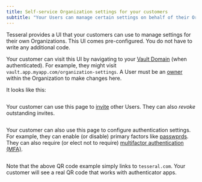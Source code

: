 ```yaml
---
title: Self-service Organization settings for your customers
subtitle: "Your Users can manage certain settings on behalf of their Organizations"
---
```


Tesseral provides a UI that your customers can use to manage settings for their own Organizations. This UI comes pre-configured. You do not have to write any additional code.

Your customer can visit this UI by navigating to your [Vault Domain](/docs/concepts/projects#vault-domain) (when authenticated). For example, they might visit `vault.app.myapp.com/organization-settings`. A User must be an [owner](/concepts/users#owner) within the Organization to make changes here.

It looks like this: 

<Frame caption="A screenshot of the self-service settings your customers can view">
  <img src="/assets/features/vault-self-service/obfuscated-org-home.png" alt="" />
</Frame>

Your customer can use this page to [invite](/docs/concepts/user-invites) other Users. They can also *revoke* outstanding invites.

<Frame caption="Inviting a new User to the Organization">
  <img src="/assets/features/vault-self-service/obfuscated-passkey.png" alt="" />
</Frame>

Your customer can also use this page to configure authentication settings. For example, they can enable (or disable) primary factors like [passwprds](/docs/login-methods/primary-factors/passwords). They can also require (or elect not to require) [multifactor authentication (MFA)](/docs/features/multifactor-authentication-mfa).

<Frame caption="What your customer sees when configuring an authenticator app">
  <img src="/assets/features/vault-self-service/obfuscated-auth.png" alt="" />
</Frame>

Note that the above QR code example simply links to `tesseral.com`. Your customer will see a real QR code that works with authenticator apps.